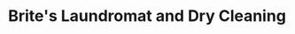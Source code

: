 ---
title: "Brite's Laundromat and Dry Cleaning"
url: /angus/brites-laundromat-and-dry-cleaning/
shop: Wäscherei
---